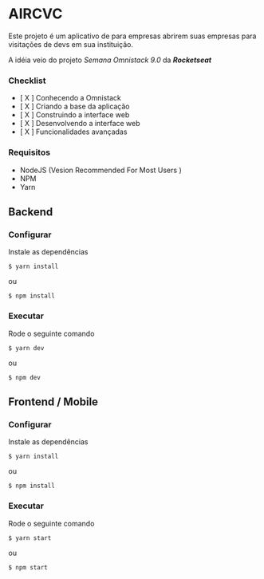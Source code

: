 # AIRCVC

Este projeto é um aplicativo de para empresas abrirem suas empresas para visitações de devs em sua instituição.

A idéia veio do projeto *Semana Omnistack 9.0* da ***Rocketseat***

### Checklist

- [ X ] Conhecendo a Omnistack
- [ X ] Criando a base da aplicação
- [ X ] Construindo a interface web
- [ X ] Desenvolvendo a interface web
- [ X ] Funcionalidades avançadas


### Requisitos
- NodeJS (Vesion Recommended For Most Users )
- NPM
- Yarn

## Backend

### Configurar
Instale as dependências
```
$ yarn install
```
ou 
```
$ npm install
```

### Executar
Rode o seguinte comando
```
$ yarn dev
```
ou 
```
$ npm dev
```

## Frontend / Mobile

### Configurar
Instale as dependências
```
$ yarn install
```
ou 
```
$ npm install
```

### Executar
Rode o seguinte comando
```
$ yarn start
```
ou 
```
$ npm start
```

